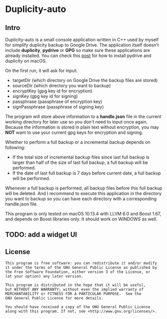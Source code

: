 # Duplicity-auto

## Intro

Duplicity-auto is a small console application written in C++ used by myself for simplify duplicity backup to Google Drive. The application itself doesn't include **duplicity**, **pydrive** or **GPG** so make sure these applications are already installed. You can check this [post](https://redplus.me/post/using-duplicity-with-google-drive-for-backup-on-macos/) for how to install pydrive and duplicity on macOS.

On the first run, it will ask for input:

* targetDir (which directory on Google Drive the backup files are stored)
* sourceDir (which directory you want to backup)
* encryptKey (gpg key id for encryption)
* signKey (gpg key id for signing)
* passphrase (passphrase of encryption key)
* signPassphrase (passphrase of signing key)

The program will store above information to a **handle.json** file in the current working directory for later use so you don't need to input once again. Because the information is stored in plain text without encryption, you may **NOT** want to use your current gpg keys for encryption and signing.

Whether to perform a full backup or a incremental backup depends on following:

* If the total size of incremental backup files since last full backup is larger than half of the size of last full backup, a full backup will be performed.
* If the date of last full backup is 7 days before current date, a full backup will be performed.

Whenever a full backup is performed, all backup files before this full backup will be deleted. And I recommend to execute this application in the directory you want to backup so you can have each directory with a corresponding handle.json file.

This program is only tested on macOS 10.13.4 with LLVM 6.0 and Boost 1.67, and depends on Boost libraries only. It should work on WINDOWS as well.

## TODO: add a widget UI

## License

```
This program is free software: you can redistribute it and/or modify
it under the terms of the GNU General Public License as published by
the Free Software Foundation, either version 3 of the License, or
(at your option) any later version.

This program is distributed in the hope that it will be useful,
but WITHOUT ANY WARRANTY; without even the implied warranty of
MERCHANTABILITY or FITNESS FOR A PARTICULAR PURPOSE.  See the
GNU General Public License for more details.

You should have received a copy of the GNU General Public License
along with this program. If not, see <http://www.gnu.org/licenses/>.
```